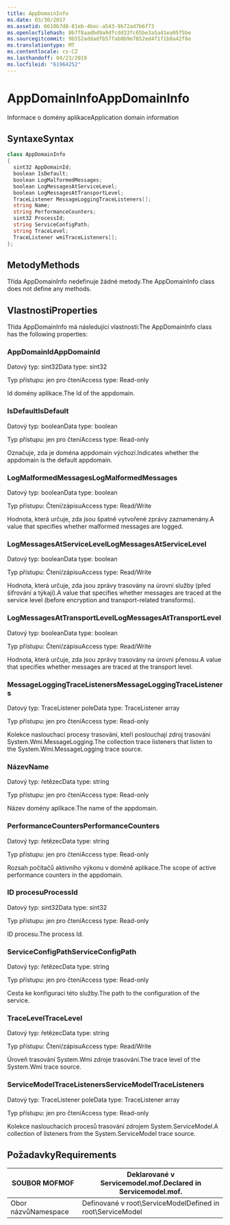 ```yaml
---
title: AppDomainInfo
ms.date: 03/30/2017
ms.assetid: 6610b7d8-81eb-4bec-a543-9b72ad7b6f73
ms.openlocfilehash: 0b7f8aadbd9a9dfcdd33fc65be3a5a41ea95f5be
ms.sourcegitcommit: 9b552addadfb57fab0b9e7852ed4f1f1b8a42f8e
ms.translationtype: MT
ms.contentlocale: cs-CZ
ms.lasthandoff: 04/23/2019
ms.locfileid: "61964252"
---
```

# <a name="appdomaininfo"></a><span data-ttu-id="d203e-102">AppDomainInfo</span><span class="sxs-lookup"><span data-stu-id="d203e-102">AppDomainInfo</span></span>
<span data-ttu-id="d203e-103">Informace o domény aplikace</span><span class="sxs-lookup"><span data-stu-id="d203e-103">Application domain information</span></span>  
  
## <a name="syntax"></a><span data-ttu-id="d203e-104">Syntaxe</span><span class="sxs-lookup"><span data-stu-id="d203e-104">Syntax</span></span>  
  
```csharp
class AppDomainInfo  
{  
  sint32 AppDomainId;  
  boolean IsDefault;  
  boolean LogMalformedMessages;  
  boolean LogMessagesAtServiceLevel;  
  boolean LogMessagesAtTransportLevel;  
  TraceListener MessageLoggingTraceListeners[];  
  string Name;  
  string PerformanceCounters;  
  sint32 ProcessId;  
  string ServiceConfigPath;  
  string TraceLevel;  
  TraceListener wmiTraceListeners[];  
};  
```  
  
## <a name="methods"></a><span data-ttu-id="d203e-105">Metody</span><span class="sxs-lookup"><span data-stu-id="d203e-105">Methods</span></span>  
 <span data-ttu-id="d203e-106">Třída AppDomainInfo nedefinuje žádné metody.</span><span class="sxs-lookup"><span data-stu-id="d203e-106">The AppDomainInfo class does not define any methods.</span></span>  
  
## <a name="properties"></a><span data-ttu-id="d203e-107">Vlastnosti</span><span class="sxs-lookup"><span data-stu-id="d203e-107">Properties</span></span>  
 <span data-ttu-id="d203e-108">Třída AppDomainInfo má následující vlastnosti:</span><span class="sxs-lookup"><span data-stu-id="d203e-108">The AppDomainInfo class has the following properties:</span></span>  
  
### <a name="appdomainid"></a><span data-ttu-id="d203e-109">AppDomainId</span><span class="sxs-lookup"><span data-stu-id="d203e-109">AppDomainId</span></span>  
 <span data-ttu-id="d203e-110">Datový typ: sint32</span><span class="sxs-lookup"><span data-stu-id="d203e-110">Data type: sint32</span></span>  
  
 <span data-ttu-id="d203e-111">Typ přístupu: jen pro čtení</span><span class="sxs-lookup"><span data-stu-id="d203e-111">Access type: Read-only</span></span>  
  
 <span data-ttu-id="d203e-112">Id domény aplikace.</span><span class="sxs-lookup"><span data-stu-id="d203e-112">The Id of the appdomain.</span></span>  
  
### <a name="isdefault"></a><span data-ttu-id="d203e-113">IsDefault</span><span class="sxs-lookup"><span data-stu-id="d203e-113">IsDefault</span></span>  
 <span data-ttu-id="d203e-114">Datový typ: boolean</span><span class="sxs-lookup"><span data-stu-id="d203e-114">Data type: boolean</span></span>  
  
 <span data-ttu-id="d203e-115">Typ přístupu: jen pro čtení</span><span class="sxs-lookup"><span data-stu-id="d203e-115">Access type: Read-only</span></span>  
  
 <span data-ttu-id="d203e-116">Označuje, zda je doména appdomain výchozí.</span><span class="sxs-lookup"><span data-stu-id="d203e-116">Indicates whether the appdomain is the default appdomain.</span></span>  
  
### <a name="logmalformedmessages"></a><span data-ttu-id="d203e-117">LogMalformedMessages</span><span class="sxs-lookup"><span data-stu-id="d203e-117">LogMalformedMessages</span></span>  
 <span data-ttu-id="d203e-118">Datový typ: boolean</span><span class="sxs-lookup"><span data-stu-id="d203e-118">Data type: boolean</span></span>  
  
 <span data-ttu-id="d203e-119">Typ přístupu: Čtení/zápisu</span><span class="sxs-lookup"><span data-stu-id="d203e-119">Access type: Read/Write</span></span>  
  
 <span data-ttu-id="d203e-120">Hodnota, která určuje, zda jsou špatně vytvořené zprávy zaznamenány.</span><span class="sxs-lookup"><span data-stu-id="d203e-120">A value that specifies whether malformed messages are logged.</span></span>  
  
### <a name="logmessagesatservicelevel"></a><span data-ttu-id="d203e-121">LogMessagesAtServiceLevel</span><span class="sxs-lookup"><span data-stu-id="d203e-121">LogMessagesAtServiceLevel</span></span>  
 <span data-ttu-id="d203e-122">Datový typ: boolean</span><span class="sxs-lookup"><span data-stu-id="d203e-122">Data type: boolean</span></span>  
  
 <span data-ttu-id="d203e-123">Typ přístupu: Čtení/zápisu</span><span class="sxs-lookup"><span data-stu-id="d203e-123">Access type: Read/Write</span></span>  
  
 <span data-ttu-id="d203e-124">Hodnota, která určuje, zda jsou zprávy trasovány na úrovni služby (před šifrování a týkají).</span><span class="sxs-lookup"><span data-stu-id="d203e-124">A value that specifies whether messages are traced at the service level (before encryption and transport-related transforms).</span></span>  
  
### <a name="logmessagesattransportlevel"></a><span data-ttu-id="d203e-125">LogMessagesAtTransportLevel</span><span class="sxs-lookup"><span data-stu-id="d203e-125">LogMessagesAtTransportLevel</span></span>  
 <span data-ttu-id="d203e-126">Datový typ: boolean</span><span class="sxs-lookup"><span data-stu-id="d203e-126">Data type: boolean</span></span>  
  
 <span data-ttu-id="d203e-127">Typ přístupu: Čtení/zápisu</span><span class="sxs-lookup"><span data-stu-id="d203e-127">Access type: Read/Write</span></span>  
  
 <span data-ttu-id="d203e-128">Hodnota, která určuje, zda jsou zprávy trasovány na úrovni přenosu.</span><span class="sxs-lookup"><span data-stu-id="d203e-128">A value that specifies whether messages are traced at the transport level.</span></span>  
  
### <a name="messageloggingtracelisteners"></a><span data-ttu-id="d203e-129">MessageLoggingTraceListeners</span><span class="sxs-lookup"><span data-stu-id="d203e-129">MessageLoggingTraceListeners</span></span>  
 <span data-ttu-id="d203e-130">Datový typ: TraceListener pole</span><span class="sxs-lookup"><span data-stu-id="d203e-130">Data type: TraceListener array</span></span>  
  
 <span data-ttu-id="d203e-131">Typ přístupu: jen pro čtení</span><span class="sxs-lookup"><span data-stu-id="d203e-131">Access type: Read-only</span></span>  
  
 <span data-ttu-id="d203e-132">Kolekce naslouchací procesy trasování, kteří poslouchají zdroj trasování System.Wmi.MessageLogging.</span><span class="sxs-lookup"><span data-stu-id="d203e-132">The collection trace listeners that listen to the System.Wmi.MessageLogging trace source.</span></span>  
  
### <a name="name"></a><span data-ttu-id="d203e-133">Název</span><span class="sxs-lookup"><span data-stu-id="d203e-133">Name</span></span>  
 <span data-ttu-id="d203e-134">Datový typ: řetězec</span><span class="sxs-lookup"><span data-stu-id="d203e-134">Data type: string</span></span>  
  
 <span data-ttu-id="d203e-135">Typ přístupu: jen pro čtení</span><span class="sxs-lookup"><span data-stu-id="d203e-135">Access type: Read-only</span></span>  
  
 <span data-ttu-id="d203e-136">Název domény aplikace.</span><span class="sxs-lookup"><span data-stu-id="d203e-136">The name of the appdomain.</span></span>  
  
### <a name="performancecounters"></a><span data-ttu-id="d203e-137">PerformanceCounters</span><span class="sxs-lookup"><span data-stu-id="d203e-137">PerformanceCounters</span></span>  
 <span data-ttu-id="d203e-138">Datový typ: řetězec</span><span class="sxs-lookup"><span data-stu-id="d203e-138">Data type: string</span></span>  
  
 <span data-ttu-id="d203e-139">Typ přístupu: jen pro čtení</span><span class="sxs-lookup"><span data-stu-id="d203e-139">Access type: Read-only</span></span>  
  
 <span data-ttu-id="d203e-140">Rozsah počítačů aktivního výkonu v doméně aplikace.</span><span class="sxs-lookup"><span data-stu-id="d203e-140">The scope of active performance counters in the appdomain.</span></span>  
  
### <a name="processid"></a><span data-ttu-id="d203e-141">ID procesu</span><span class="sxs-lookup"><span data-stu-id="d203e-141">ProcessId</span></span>  
 <span data-ttu-id="d203e-142">Datový typ: sint32</span><span class="sxs-lookup"><span data-stu-id="d203e-142">Data type: sint32</span></span>  
  
 <span data-ttu-id="d203e-143">Typ přístupu: jen pro čtení</span><span class="sxs-lookup"><span data-stu-id="d203e-143">Access type: Read-only</span></span>  
  
 <span data-ttu-id="d203e-144">ID procesu.</span><span class="sxs-lookup"><span data-stu-id="d203e-144">The process Id.</span></span>  
  
### <a name="serviceconfigpath"></a><span data-ttu-id="d203e-145">ServiceConfigPath</span><span class="sxs-lookup"><span data-stu-id="d203e-145">ServiceConfigPath</span></span>  
 <span data-ttu-id="d203e-146">Datový typ: řetězec</span><span class="sxs-lookup"><span data-stu-id="d203e-146">Data type: string</span></span>  
  
 <span data-ttu-id="d203e-147">Typ přístupu: jen pro čtení</span><span class="sxs-lookup"><span data-stu-id="d203e-147">Access type: Read-only</span></span>  
  
 <span data-ttu-id="d203e-148">Cesta ke konfiguraci této služby.</span><span class="sxs-lookup"><span data-stu-id="d203e-148">The path to the configuration of the service.</span></span>  
  
### <a name="tracelevel"></a><span data-ttu-id="d203e-149">TraceLevel</span><span class="sxs-lookup"><span data-stu-id="d203e-149">TraceLevel</span></span>  
 <span data-ttu-id="d203e-150">Datový typ: řetězec</span><span class="sxs-lookup"><span data-stu-id="d203e-150">Data type: string</span></span>  
  
 <span data-ttu-id="d203e-151">Typ přístupu: Čtení/zápisu</span><span class="sxs-lookup"><span data-stu-id="d203e-151">Access type: Read/Write</span></span>  
  
 <span data-ttu-id="d203e-152">Úroveň trasování System.Wmi zdroje trasování.</span><span class="sxs-lookup"><span data-stu-id="d203e-152">The trace level of the System.Wmi trace source.</span></span>  
  
### <a name="servicemodeltracelisteners"></a><span data-ttu-id="d203e-153">ServiceModelTraceListeners</span><span class="sxs-lookup"><span data-stu-id="d203e-153">ServiceModelTraceListeners</span></span>  
 <span data-ttu-id="d203e-154">Datový typ: TraceListener pole</span><span class="sxs-lookup"><span data-stu-id="d203e-154">Data type: TraceListener array</span></span>  
  
 <span data-ttu-id="d203e-155">Typ přístupu: jen pro čtení</span><span class="sxs-lookup"><span data-stu-id="d203e-155">Access type: Read-only</span></span>  
  
 <span data-ttu-id="d203e-156">Kolekce naslouchacích procesů trasování zdrojem System.ServiceModel.</span><span class="sxs-lookup"><span data-stu-id="d203e-156">A collection of listeners from the System.ServiceModel trace source.</span></span>  
  
## <a name="requirements"></a><span data-ttu-id="d203e-157">Požadavky</span><span class="sxs-lookup"><span data-stu-id="d203e-157">Requirements</span></span>  
  
|<span data-ttu-id="d203e-158">SOUBOR MOF</span><span class="sxs-lookup"><span data-stu-id="d203e-158">MOF</span></span>|<span data-ttu-id="d203e-159">Deklarované v Servicemodel.mof.</span><span class="sxs-lookup"><span data-stu-id="d203e-159">Declared in Servicemodel.mof.</span></span>|  
|---------|-----------------------------------|  
|<span data-ttu-id="d203e-160">Obor názvů</span><span class="sxs-lookup"><span data-stu-id="d203e-160">Namespace</span></span>|<span data-ttu-id="d203e-161">Definované v root\ServiceModel</span><span class="sxs-lookup"><span data-stu-id="d203e-161">Defined in root\ServiceModel</span></span>|
